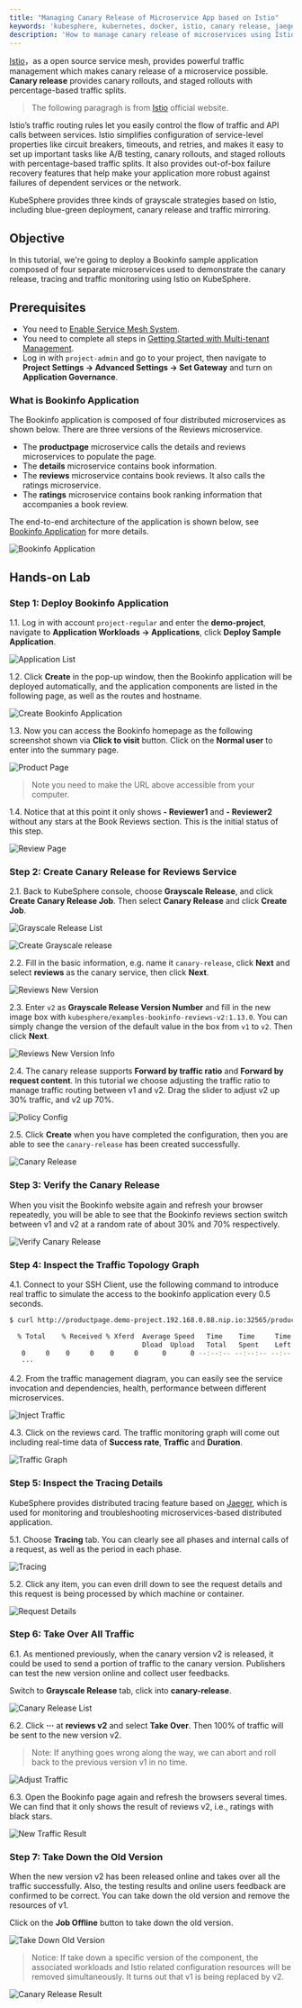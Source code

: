 ```yaml
---
title: "Managing Canary Release of Microservice App based on Istio"
keywords: 'kubesphere, kubernetes, docker, istio, canary release, jaeger'
description: 'How to manage canary release of microservices using Istio platform'
---
```


[Istio](https://istio.io/)，as a open source service mesh, provides powerful traffic management which makes canary release of a microservice possible. **Canary release** provides canary rollouts, and staged rollouts with percentage-based traffic splits.

> The following paragragh is from [Istio](https://istio.io/docs/concepts/traffic-management/) official website.

Istio’s traffic routing rules let you easily control the flow of traffic and API calls between services. Istio simplifies configuration of service-level properties like circuit breakers, timeouts, and retries, and makes it easy to set up important tasks like A/B testing, canary rollouts, and staged rollouts with percentage-based traffic splits. It also provides out-of-box failure recovery features that help make your application more robust against failures of dependent services or the network.

KubeSphere provides three kinds of grayscale strategies based on Istio, including blue-green deployment, canary release and traffic mirroring.

## Objective

In this tutorial, we're going to deploy a Bookinfo sample application composed of four separate microservices used to demonstrate the canary release, tracing and traffic monitoring using Istio on KubeSphere.

## Prerequisites

- You need to [Enable Service Mesh System](../../installation/install-servicemesh).
- You need to complete all steps in [Getting Started with Multi-tenant Management](../admin-quick-start.md).
- Log in with `project-admin` and go to your project, then navigate to **Project Settings → Advanced Settings → Set Gateway** and turn on **Application Governance**.

### What is Bookinfo Application

The Bookinfo application is composed of four distributed microservices as shown below. There are three versions of the Reviews microservice.

- The **productpage** microservice calls the details and reviews microservices to populate the page.
- The **details** microservice contains book information.
- The **reviews** microservice contains book reviews. It also calls the ratings microservice.
- The **ratings** microservice contains book ranking information that accompanies a book review.

The end-to-end architecture of the application is shown below, see [Bookinfo Application](https://istio.io/docs/examples/bookinfo/) for more details.

![Bookinfo Application](https://pek3b.qingstor.com/kubesphere-docs/png/20190718152533.png#align=left&display=inline&height=1030&originHeight=1030&originWidth=1712&search=&status=done&width=1712)

## Hands-on Lab

### Step 1: Deploy Bookinfo Application

1.1. Log in with account `project-regular` and enter the **demo-project**, navigate to **Application Workloads → Applications**, click **Deploy Sample Application**.

![Application List](https://pek3b.qingstor.com/kubesphere-docs/png/20200210234559.png)

1.2. Click **Create** in the pop-up window, then the Bookinfo application will be deployed automatically, and the application components are listed in the following page, as well as the routes and hostname.

![Create Bookinfo Application](https://pek3b.qingstor.com/kubesphere-docs/png/20200210235159.png)

1.3. Now you can access the Bookinfo homepage as the following screenshot shown via **Click to visit** button. Click on the **Normal user** to enter into the summary page.

![Product Page](https://pek3b.qingstor.com/kubesphere-docs/png/20190718161448.png#align=left&display=inline&height=922&originHeight=922&originWidth=2416&search=&status=done&width=2416)

> Note you need to make the URL above accessible from your computer.

1.4. Notice that at this point it only shows **- Reviewer1** and **- Reviewer2** without any stars at the Book Reviews section. This is the initial status of this step.

![Review Page](https://pek3b.qingstor.com/kubesphere-docs/png/20190718161819.png#align=left&display=inline&height=986&originHeight=986&originWidth=2854&search=&status=done&width=2854)

### Step 2: Create Canary Release for Reviews Service

2.1. Back to KubeSphere console, choose **Grayscale Release**, and click **Create Canary Release Job**. Then select **Canary Release** and click **Create Job**.

![Grayscale Release List](https://pek3b.qingstor.com/kubesphere-docs/png/20190718162152.png#align=left&display=inline&height=748&originHeight=748&originWidth=2846&search=&status=done&width=2846)

![Create Grayscale release](https://pek3b.qingstor.com/kubesphere-docs/png/20190718162308.png#align=left&display=inline&height=1416&originHeight=1416&originWidth=2822&search=&status=done&width=2822)

2.2. Fill in the basic information, e.g. name it `canary-release`, click **Next** and select **reviews** as the canary service, then click **Next**.

![Reviews New Version](https://pek3b.qingstor.com/kubesphere-docs/png/20190718162550.png#align=left&display=inline&height=926&originHeight=926&originWidth=1908&search=&status=done&width=1908)

2.3. Enter `v2` as **Grayscale Release Version Number** and fill in the new image box with `kubesphere/examples-bookinfo-reviews-v2:1.13.0`. You can simply change the version of the default value in the box from `v1` to `v2`. Then click **Next**.

![Reviews New Version Info](https://pek3b.qingstor.com/kubesphere-docs/png/20190718162840.png#align=left&display=inline&height=754&originHeight=754&originWidth=1910&search=&status=done&width=1910)

2.4. The canary release supports **Forward by traffic ratio** and **Forward by request content**. In this tutorial we choose adjusting the traffic ratio to manage traffic routing between v1 and v2. Drag the slider to adjust v2 up 30% traffic, and v2 up 70%.

![Policy Config](https://pek3b.qingstor.com/kubesphere-docs/png/20190718163639.png#align=left&display=inline&height=750&originHeight=750&originWidth=1846&search=&status=done&width=1846)

2.5. Click **Create** when you have completed the configuration, then you are able to see the `canary-release` has been created successfully.

![Canary Release](https://pek3b.qingstor.com/kubesphere-docs/png/20190718164216.png#align=left&display=inline&height=850&originHeight=850&originWidth=2822&search=&status=done&width=2822)

### Step 3: Verify the Canary Release

When you visit the Bookinfo website again and refresh your browser repeatedly, you will be able to see that the Bookinfo reviews section switch between v1 and v2 at a random rate of about 30% and 70% respectively.

![Verify Canary Release](https://pek3b.qingstor.com/kubesphere-docs/png/bookinfo-canary.gif#align=left&display=inline&height=1016&originHeight=1016&originWidth=2844&search=&status=done&width=2844)

### Step 4: Inspect the Traffic Topology Graph

4.1. Connect to your SSH Client, use the following command to introduce real traffic to simulate the access to the bookinfo application every 0.5 seconds.

```bash
$ curl http://productpage.demo-project.192.168.0.88.nip.io:32565/productpage?u=normal

  % Total    % Received % Xferd  Average Speed   Time    Time     Time  Current
                                 Dload  Upload   Total   Spent    Left  Speed
   0     0    0     0    0     0      0      0 --:--:-- --:--:-- --:--:--     0< 74  5183   74  3842    0     0  73957      0 --:--:-- --:--:-- --:--:-- 73884<!DOCTYPE html>
   ···
```

4.2. From the traffic management diagram, you can easily see the service invocation and dependencies, health, performance between different microservices.

![Inject Traffic](https://pek3b.qingstor.com/kubesphere-docs/png/20190718170256.png#align=left&display=inline&height=1338&originHeight=1338&originWidth=2070&search=&status=done&width=2070)

4.3. Click on the reviews card. The traffic monitoring graph will come out including real-time data of **Success rate**, **Traffic** and **Duration**.

![Traffic Graph](https://pek3b.qingstor.com/kubesphere-docs/png/20190718170727.png#align=left&display=inline&height=1150&originHeight=1150&originWidth=2060&search=&status=done&width=2060)

### Step 5: Inspect the Tracing Details

KubeSphere provides distributed tracing feature based on [Jaeger](https://www.jaegertracing.io/), which is used for monitoring and troubleshooting microservices-based distributed application.

5.1. Choose **Tracing** tab. You can clearly see all phases and internal calls of a request, as well as the period in each phase.

![Tracing](https://pek3b.qingstor.com/kubesphere-docs/png/20190718171052.png#align=left&display=inline&height=1568&originHeight=1568&originWidth=2824&search=&status=done&width=2824)

5.2. Click any item, you can even drill down to see the request details and this request is being processed by which machine or container.

![Request Details](https://pek3b.qingstor.com/kubesphere-docs/png/20190718173117.png#align=left&display=inline&height=1382&originHeight=1382&originWidth=2766&search=&status=done&width=2766)

### Step 6: Take Over All Traffic

6.1. As mentioned previously, when the canary version v2 is released, it could be used to send a portion of traffic to the canary version. Publishers can test the new version online and collect user feedbacks.

Switch to **Grayscale Release** tab, click into **canary-release**.

![Canary Release List](https://pek3b.qingstor.com/kubesphere-docs/png/20190718181326.png#align=left&display=inline&height=756&originHeight=756&originWidth=2824&search=&status=done&width=2824)

6.2. Click **···** at **reviews v2** and select **Take Over**. Then 100% of traffic will be sent to the new version v2.

> Note: If anything goes wrong along the way, we can abort and roll back to the previous version v1 in no time.

![Adjust Traffic](https://pek3b.qingstor.com/kubesphere-docs/png/20190718181413.png#align=left&display=inline&height=1438&originHeight=1438&originWidth=2744&search=&status=done&width=2744)

6.3. Open the Bookinfo page again and refresh the browsers several times. We can find that it only shows the result of reviews v2, i.e., ratings with black stars.

![New Traffic Result](https://pek3b.qingstor.com/kubesphere-docs/png/20190718235627.png#align=left&display=inline&height=1108&originHeight=1108&originWidth=2372&search=&status=done&width=2372)

### Step 7: Take Down the Old Version

When the new version v2 has been released online and takes over all the traffic successfully. Also, the testing results and online users feedback are confirmed to be correct. You can take down the old version and remove the resources of v1.

Click on the **Job Offline** button to take down the old version.

![Take Down Old Version](https://pek3b.qingstor.com/kubesphere-docs/png/20190719001803.png#align=left&display=inline&height=1466&originHeight=1466&originWidth=2742&search=&status=done&width=2742)

> Notice: If take down a specific version of the component, the associated workloads and Istio related configuration resources will be removed simultaneously. It turns out that v1 is being replaced by v2.

![Canary Release Result](https://pek3b.qingstor.com/kubesphere-docs/png/20190719001945.png#align=left&display=inline&height=1418&originHeight=1418&originWidth=1988&search=&status=done&width=1988)
